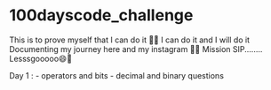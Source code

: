 # 100dayscode_challenge
This is to prove myself that I can do it 🎯💪
I can do it and I will do it
Documenting my journey here and my instagram 📝📒
Mission SIP........ Lesssgooooo😄🎯

Day 1 :
    - operators and bits
    - decimal and binary questions